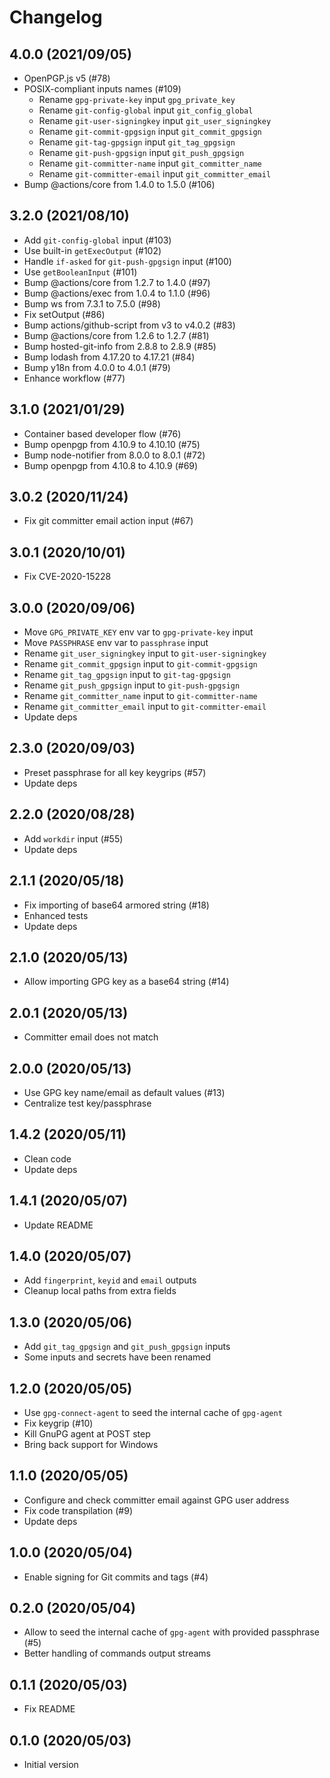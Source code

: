 # Changelog

## 4.0.0 (2021/09/05)

* OpenPGP.js v5 (#78)
* POSIX-compliant inputs names (#109)
  * Rename `gpg-private-key` input `gpg_private_key`
  * Rename `git-config-global` input `git_config_global`
  * Rename `git-user-signingkey` input `git_user_signingkey`
  * Rename `git-commit-gpgsign` input `git_commit_gpgsign`
  * Rename `git-tag-gpgsign` input `git_tag_gpgsign`
  * Rename `git-push-gpgsign` input `git_push_gpgsign`
  * Rename `git-committer-name` input `git_committer_name`
  * Rename `git-committer-email` input `git_committer_email`
* Bump @actions/core from 1.4.0 to 1.5.0 (#106)

## 3.2.0 (2021/08/10)

* Add `git-config-global` input (#103)
* Use built-in `getExecOutput` (#102)
* Handle `if-asked` for `git-push-gpgsign` input (#100)
* Use `getBooleanInput` (#101)
* Bump @actions/core from 1.2.7 to 1.4.0 (#97)
* Bump @actions/exec from 1.0.4 to 1.1.0 (#96)
* Bump ws from 7.3.1 to 7.5.0 (#98)
* Fix setOutput (#86)
* Bump actions/github-script from v3 to v4.0.2 (#83)
* Bump @actions/core from 1.2.6 to 1.2.7 (#81)
* Bump hosted-git-info from 2.8.8 to 2.8.9 (#85)
* Bump lodash from 4.17.20 to 4.17.21 (#84)
* Bump y18n from 4.0.0 to 4.0.1 (#79)
* Enhance workflow (#77)

## 3.1.0 (2021/01/29)

* Container based developer flow (#76)
* Bump openpgp from 4.10.9 to 4.10.10 (#75)
* Bump node-notifier from 8.0.0 to 8.0.1 (#72)
* Bump openpgp from 4.10.8 to 4.10.9 (#69)

## 3.0.2 (2020/11/24)

* Fix git committer email action input (#67)

## 3.0.1 (2020/10/01)

* Fix CVE-2020-15228

## 3.0.0 (2020/09/06)

* Move `GPG_PRIVATE_KEY` env var to `gpg-private-key` input
* Move `PASSPHRASE` env var to `passphrase` input
* Rename `git_user_signingkey` input to `git-user-signingkey`
* Rename `git_commit_gpgsign` input to `git-commit-gpgsign`
* Rename `git_tag_gpgsign` input to `git-tag-gpgsign`
* Rename `git_push_gpgsign` input to `git-push-gpgsign`
* Rename `git_committer_name` input to `git-committer-name`
* Rename `git_committer_email` input to `git-committer-email`
* Update deps

## 2.3.0 (2020/09/03)

* Preset passphrase for all key keygrips (#57)
* Update deps

## 2.2.0 (2020/08/28)

* Add `workdir` input (#55)
* Update deps

## 2.1.1 (2020/05/18)

* Fix importing of base64 armored string (#18)
* Enhanced tests
* Update deps

## 2.1.0 (2020/05/13)

* Allow importing GPG key as a base64 string (#14)

## 2.0.1 (2020/05/13)

* Committer email does not match

## 2.0.0 (2020/05/13)

* Use GPG key name/email as default values (#13)
* Centralize test key/passphrase

## 1.4.2 (2020/05/11)

* Clean code
* Update deps

## 1.4.1 (2020/05/07)

* Update README

## 1.4.0 (2020/05/07)

* Add `fingerprint`, `keyid` and `email` outputs
* Cleanup local paths from extra fields

## 1.3.0 (2020/05/06)

* Add `git_tag_gpgsign` and `git_push_gpgsign` inputs
* Some inputs and secrets have been renamed

## 1.2.0 (2020/05/05)

* Use `gpg-connect-agent` to seed the internal cache of `gpg-agent`
* Fix keygrip (#10)
* Kill GnuPG agent at POST step
* Bring back support for Windows

## 1.1.0 (2020/05/05)

* Configure and check committer email against GPG user address
* Fix code transpilation (#9)
* Update deps

## 1.0.0 (2020/05/04)

* Enable signing for Git commits and tags (#4)

## 0.2.0 (2020/05/04)

* Allow to seed the internal cache of `gpg-agent` with provided passphrase (#5)
* Better handling of commands output streams

## 0.1.1 (2020/05/03)

* Fix README

## 0.1.0 (2020/05/03)

* Initial version
